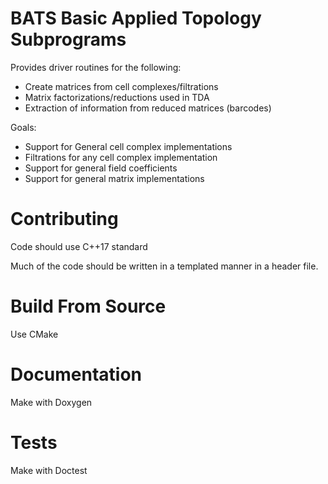 # BATS Basic Applied Topology Subprograms

Provides driver routines for the following:
* Create matrices from cell complexes/filtrations
* Matrix factorizations/reductions used in TDA
* Extraction of information from reduced matrices (barcodes)

Goals:
* Support for General cell complex implementations
* Filtrations for any cell complex implementation
* Support for general field coefficients
* Support for general matrix implementations

# Contributing
Code should use C++17 standard

Much of the code should be written in a templated manner in a header file.

# Build From Source

Use CMake

# Documentation

Make with Doxygen

# Tests

Make with Doctest
